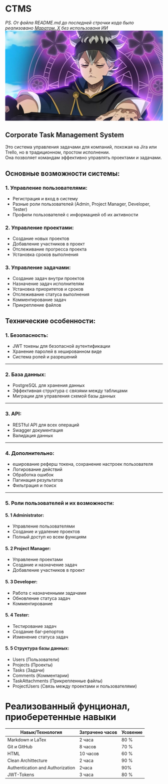 # CTMS
*PS. От файла README.md до последней строчки кода было реализовано [Маратом. Х](https://t.me/blanxxty) без использованя ИИ*
<img src="https://github.com/BlanxxtyIS/CTMS/blob/main/scale_1200.jpg" width="800">
## Corporate Task Management System

Это система управления задачами для компаний, похожая на Jira или Trello, но в традиционном, простом исполнении.  
Она позволяет командам эффективно управлять проектами и задачами.  
## Основные возможности системы: ##
### 1. Управление пользователями:  ###
- Регистрация и вход в систему  
- Разные роли пользователей (Admin, Project Manager, Developer, Tester)  
- Профили пользователей с информацией об их активности
### 2. Управление проектами:  ###
- Создание новых проектов  
- Добавление участников в проект  
- Отслеживание прогресса проекта  
- Установка сроков выполнения
### 3. Управление задачами: ###
- Создание задач внутри проектов  
- Назначение задач исполнителям  
- Установка приоритетов и сроков  
- Отслеживание статуса выполнения  
- Комментирование задач  
- Прикрепление файлов
     
## Технические особенности: ##
### 1. Безопасность: ###  
   - JWT токены для безопасной аутентификации  
   - Хранение паролей в хешированном виде  
   - Система ролей и разрешений
-----

### 2. База данных: ###
   - PostgreSQL для хранения данных  
   - Эффективная структура с связями между таблицами  
   - Миграции для управления схемой базы данных
-----

### 3. API: ###
- RESTful API для всех операций
- Swagger документация
- Валидация данных
-----
  
### 4. Дополнительно: ###
- еширование реферш токена, сохранение настроек пользователя
-  Логирование действий  
- Обработка ошибок  
- Пагинация результатов  
- Фильтрация и поиск
-----

### 5. Роли пользователей и их возможности: ###
#### 5. 1 Administrator:  ####
- Управление пользователями  
- Создание и удаление проектов  
- Полный доступ ко всем функциям  
#### 5. 2 Project Manager:  ####
- Управление проектами  
- Создание и назначение задач  
- Добавление участников в проект  
#### 5. 3 Developer:  ####
- Работа с назначенными задачами  
- Обновление статуса задач  
- Комментирование  
#### 5. 4 Tester:  ####
- Тестирование задач  
- Создание баг-репортов  
- Изменение статуса задач  
#### 5. 5 Структура базы данных:  ####
- Users (Пользователи)  
- Projects (Проекты)  
- Tasks (Задачи) 
- Comments (Комментарии)  
- TaskAttachments (Прикрепленные файлы)   
- ProjectUsers (Связь между проектами и пользователями)  


# Реализованный фунционал, приоберетенные навыки #
|Навык/Технология|Затрачено часов|Усовение|
|----------------|---------------|--------|
|Markdown и LaTex| 2 часа        | 80 %   |
|Git и GitHub    | 8 часов       | 70 %   |
|HTML            | 10 часов      | 60 %   |
|Clean Archittecture| 2 часа     | 90 %   |
|Authentication and Authorization| 2часа |90%|
|JWT-Tokens | 3 часа | 80 %|
